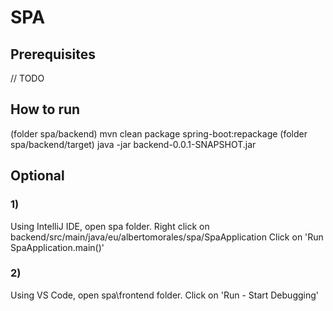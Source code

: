 # SPA

## Prerequisites

// TODO

## How to run
(folder spa/backend)
mvn clean package spring-boot:repackage
(folder spa/backend/target)
java -jar backend-0.0.1-SNAPSHOT.jar

## Optional
### 1)
Using IntelliJ IDE, open spa folder.
Right click on backend/src/main/java/eu/albertomorales/spa/SpaApplication
Click on 'Run SpaApplication.main()'
### 2)
Using VS Code, open spa\frontend folder.
Click on 'Run - Start Debugging'

